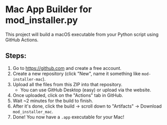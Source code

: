 # Mac App Builder for mod_installer.py

This project will build a macOS executable from your Python script using GitHub Actions.

## Steps:

1. Go to https://github.com and create a free account.
2. Create a new repository (click "New", name it something like `mod-installer-mac`).
3. Upload all the files from this ZIP into that repository.
   - You can use GitHub Desktop (easy) or upload via the website.
4. Once uploaded, click on the "Actions" tab in GitHub.
5. Wait ~2 minutes for the build to finish.
6. After it's done, click the build → scroll down to "Artifacts" → Download `mod_installer_mac`.
7. Done! You now have a `.app` executable for your Mac!